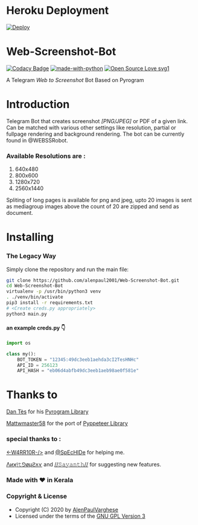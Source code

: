 # Heroku Deployment
[![Deploy](https://www.herokucdn.com/deploy/button.svg)](https://heroku.com/deploy)

# Web-Screenshot-Bot
[![Codacy Badge](https://api.codacy.com/project/badge/Grade/14e4b6f385a44aa9b35602e3ff52a668)](https://app.codacy.com/manual/alenpaul2001/Web-Screenshot-Bot?utm_source=github.com&utm_medium=referral&utm_content=alenpaul2001/Web-Screenshot-Bot&utm_campaign=Badge_Grade_Dashboard)
[![made-with-python](https://img.shields.io/badge/Made%20with-Python-1f425f.svg)](https://www.python.org/) [![Open Source Love svg1](https://badges.frapsoft.com/os/v1/open-source.svg?v=103)](https://github.com/ellerbrock/open-source-badges/)

A Telegram _Web to Screenshot_ Bot Based on Pyrogram
# Introduction

Telegram Bot that creates screenshot _[PNG/JPEG]_ or PDF of a given link. Can be matched with various other settings like resolution, partial or fullpage rendering and background rendering. The bot can be currently found in @WEBSSRobot.

### Available Resolutions are :

1. 640x480
2. 800x600
3. 1280x720
4. 2560x1440

Spliting of long pages is available for png and jpeg, upto 20 images is sent as mediagroup images above the count of 20 are zipped and send as document.

# Installing 

### <b>The Legacy Way</b>
Simply clone the repository and run the main file:

```sh
git clone https://github.com/alenpaul2001/Web-Screenshot-Bot.git
cd Web-Screenshot-Bot
virtualenv -p /usr/bin/python3 venv
. ./venv/bin/activate
pip3 install -r requirements.txt
# <Create creds.py appropriately>
python3 main.py
```
#### an example creds.py 👇
```py
import os

class my():
    BOT_TOKEN = "12345:49dc3eeb1aehda3cI2TesHNHc"
    API_ID = 256123
    API_HASH = "eb06d4abfb49dc3eeb1aeb98ae0f581e"
```


# Thanks to

[Dan Tès](https://telegram.dog/haskell) for his [Pyrogram Library](https://github.com/pyrogram/pyrogram)

[Mattwmaster58](https://github.com/Mattwmaster58) for the port of [Pyppeteer Library](https://github.com/pyppeteer/pyppeteer)

### special thanks to :

[<\-W4RR10R-/>](https://github.com/CW4RR10R) and [@SpEcHIDe](https://github.com/SpEcHiDe) for helping me.

[Λиʞ⫯𝚝⅁øμϩᴧ⋎](https://github.com/Ankit-Gourav) and 
[//𝚂𝚊𝚢𝚊𝚗𝚝𝚑//](https://github.com/SayanthD) for suggesting new features.

### Made with ❤️️ in Kerala
### Copyright & License 

* Copyright (C) 2020 by [AlenPaulVarghese](https://github.com/alenpaul2001)
* Licensed under the terms of the [GNU GPL Version 3](https://github.com/alenpaul2001/Web-Screenshot-Bot/blob/master/LICENSE)
